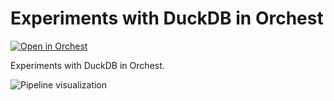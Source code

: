 # Experiments with DuckDB in Orchest

[![Open in Orchest](https://github.com/orchest/orchest-examples/raw/main/imgs/open_in_orchest.svg)](https://cloud.orchest.io/?import_url=https://github.com/astrojuanlu/orchest-duckdb/)

Experiments with DuckDB in Orchest.

![Pipeline visualization](https://pviz.orchest.io/?pipeline=https://github.com/astrojuanlu/orchest-duckdb/blob/main/main.orchest)
